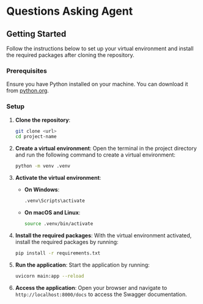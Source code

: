 # Questions Asking Agent

## Getting Started

Follow the instructions below to set up your virtual environment and install the required packages after cloning the repository.

### Prerequisites

Ensure you have Python installed on your machine. You can download it from [python.org](https://www.python.org/).

### Setup

1. **Clone the repository**:

   ```bash
   git clone <url>
   cd project-name
   ```

2. **Create a virtual environment**:
   Open the terminal in the project directory and run the following command to create a virtual environment:

   ```bash
   python -m venv .venv
   ```

3. **Activate the virtual environment**:

   - **On Windows**:

     ```bash
     .venv\Scripts\activate
     ```

   - **On macOS and Linux**:

     ```bash
     source .venv/bin/activate
     ```

4. **Install the required packages**:
   With the virtual environment activated, install the required packages by running:

   ```bash
   pip install -r requirements.txt
   ```

5. **Run the application**:
   Start the application by running:

   ```bash
   uvicorn main:app --reload
   ```

6. **Access the application**:
   Open your browser and navigate to `http://localhost:8000/docs` to access the Swagger documentation.

